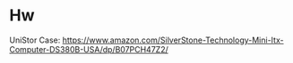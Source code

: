 # Hw
UniStor Case: https://www.amazon.com/SilverStone-Technology-Mini-Itx-Computer-DS380B-USA/dp/B07PCH47Z2/
